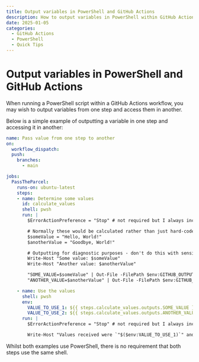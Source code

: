 ```yaml
---
title: Output variables in PowerShell and GitHub Actions
description: How to output variables in PowerShell within GitHub Actions and access them in other steps
date: 2025-01-05
categories:
  - GitHub Actions
  - PowerShell
  - Quick Tips
---
```

# Output variables in PowerShell and GitHub Actions

When running a PowerShell script within a GitHub Actions workflow, you may wish to output variables from one step and access them in another.

Below is a simple example of outputting a variable in one step and accessing it in another:

```yaml
name: Pass value from one step to another
on: 
  workflow_dispatch:
  push:
    branches:
      - main

jobs:
  PassTheParcel:
    runs-on: ubuntu-latest
    steps:
    - name: Determine some values
      id: calculate_values
      shell: pwsh
      run: |
        $ErrorActionPreference = "Stop" # not required but I always include it so errors don't get missed

        # Normally these would be calculated rather than just hard-coded strings
        $someValue = "Hello, World!"
        $anotherValue = "Goodbye, World!"

        # Outputting for diagnostic purposes - don't do this with sensitive data!
        Write-Host "Some value: $someValue"
        Write-Host "Another value: $anotherValue"

        "SOME_VALUE=$someValue" | Out-File -FilePath $env:GITHUB_OUTPUT -Append
        "ANOTHER_VALUE=$anotherValue" | Out-File -FilePath $env:GITHUB_OUTPUT -Append

    - name: Use the values
      shell: pwsh
      env: 
        VALUE_TO_USE_1: ${{ steps.calculate_values.outputs.SOME_VALUE }}
        VALUE_TO_USE_2: ${{ steps.calculate_values.outputs.ANOTHER_VALUE }}
      run: |
        $ErrorActionPreference = "Stop" # not required but I always include it so errors don't get missed

        Write-Host "Values received were `"$($env:VALUE_TO_USE_1)`" and `"$($env:VALUE_TO_USE_2)`""

```

Whilst both examples use PowerShell, there is no requirement that both steps use the same shell.